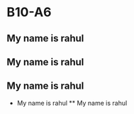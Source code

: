 # B10-A6
 ## My name is rahul
 ## My name is rahul
 ## My name is rahul
 * My name is rahul
      ** My name is rahul

